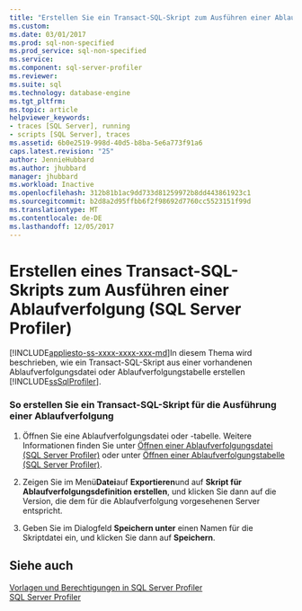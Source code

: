 ```yaml
---
title: "Erstellen Sie ein Transact-SQL-Skript zum Ausführen einer Ablaufverfolgung (SQL Server Profiler) | Microsoft Docs"
ms.custom: 
ms.date: 03/01/2017
ms.prod: sql-non-specified
ms.prod_service: sql-non-specified
ms.service: 
ms.component: sql-server-profiler
ms.reviewer: 
ms.suite: sql
ms.technology: database-engine
ms.tgt_pltfrm: 
ms.topic: article
helpviewer_keywords:
- traces [SQL Server], running
- scripts [SQL Server], traces
ms.assetid: 6b0e2519-998d-40d5-b8ba-5e6a773f91a6
caps.latest.revision: "25"
author: JennieHubbard
ms.author: jhubbard
manager: jhubbard
ms.workload: Inactive
ms.openlocfilehash: 312b81b1ac9dd733d81259972b8dd443861923c1
ms.sourcegitcommit: b2d8a2d95ffbb6f2f98692d7760cc5523151f99d
ms.translationtype: MT
ms.contentlocale: de-DE
ms.lasthandoff: 12/05/2017
---
```

# <a name="create-a-transact-sql-script-for-running-a-trace-sql-server-profiler"></a>Erstellen eines Transact-SQL-Skripts zum Ausführen einer Ablaufverfolgung (SQL Server Profiler)
[!INCLUDE[appliesto-ss-xxxx-xxxx-xxx-md](../../includes/appliesto-ss-xxxx-xxxx-xxx-md.md)]In diesem Thema wird beschrieben, wie ein Transact-SQL-Skript aus einer vorhandenen Ablaufverfolgungsdatei oder Ablaufverfolgungstabelle erstellen [!INCLUDE[ssSqlProfiler](../../includes/sssqlprofiler-md.md)].  
  
### <a name="to-create-a-transact-sql-script-to-run-a-trace"></a>So erstellen Sie ein Transact-SQL-Skript für die Ausführung einer Ablaufverfolgung  
  
1.  Öffnen Sie eine Ablaufverfolgungsdatei oder -tabelle. Weitere Informationen finden Sie unter [Öffnen einer Ablaufverfolgungsdatei &#40;SQL Server Profiler&#41;](../../tools/sql-server-profiler/open-a-trace-file-sql-server-profiler.md) oder unter [Öffnen einer Ablaufverfolgungstabelle &#40;SQL Server Profiler&#41;](../../tools/sql-server-profiler/open-a-trace-table-sql-server-profiler.md).  
  
2.  Zeigen Sie im Menü**Datei**auf **Exportieren**und auf **Skript für Ablaufverfolgungsdefinition erstellen**, und klicken Sie dann auf die Version, die dem für die Ablaufverfolgung vorgesehenen Server entspricht.  
  
3.  Geben Sie im Dialogfeld **Speichern unter** einen Namen für die Skriptdatei ein, und klicken Sie dann auf **Speichern**.  
  
## <a name="see-also"></a>Siehe auch  
 [Vorlagen und Berechtigungen in SQL Server Profiler](../../tools/sql-server-profiler/sql-server-profiler-templates-and-permissions.md)   
 [SQL Server Profiler](../../tools/sql-server-profiler/sql-server-profiler.md)  
  
  
